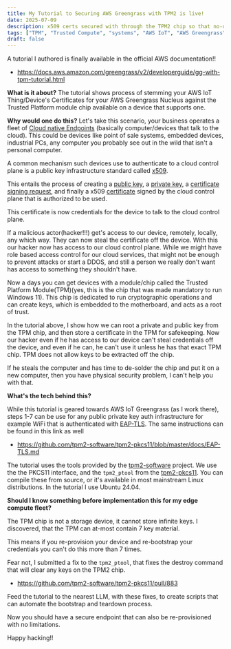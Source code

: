```yaml
---
title: My Tutorial to Securing AWS Greengrass with TPM2 is live!
date: 2025-07-09
description: x509 certs secured with through the TPM2 chip so that no-one can steal it.
tags: ["TPM", "Trusted Compute", "systems", "AWS IoT", "AWS Greengrass"]
draft: false
---
```


A tutorial I authored is finally available in the official AWS documentation!!

- https://docs.aws.amazon.com/greengrass/v2/developerguide/gg-with-tpm-tutorial.html

**What is it about?**
The tutorial shows process of stemming your AWS IoT Thing/Device's Certificates for your AWS Greengrass Nucleus against the Trusted Platform module chip available on a device that supports one.

**Why would one do this?**
Let's take this scenario, your business operates a fleet of [Cloud native Endpoints](https://www.truesec.com/service/cloud-native-endpoints) (basically computer/devices that talk to the cloud).  This could be devices like point of sale systems, embedded devices, industrial PCs, any computer you probably see out in the wild that isn't a personal computer.

A common mechanism such devices use to authenticate to a cloud control plane is a public key infrastructure standard called [x509](https://datatracker.ietf.org/wg/pkix/about/). 

This entails the process of creating a [public key](https://www.cloudflare.com/learning/ssl/how-does-public-key-encryption-work/), a [private key](https://www.coinbase.com/learn/crypto-basics/what-is-a-private-key), a [certificate signing request](https://www.globalsign.com/en/blog/what-is-a-certificate-signing-request-csr), and finally a x509 [certificate](https://www.fortinet.com/resources/cyberglossary/digital-certificates) signed by the cloud control plane that is authorized to be used.

This certificate is now credentials for the device to talk to the cloud control plane.

If a malicious actor(hacker!!!) get's access to our device, remotely, locally, any which way. They can now steal the certificate off the device. With this our hacker now has access to our cloud control plane. While we might have role based access control for our cloud services, that might not be enough to prevent attacks or start a DDOS, and still a person we really don't want has access to something they shouldn't have.

Now a days you can get devices with a module/chip called the Trusted Platform Module(TPM)(yes, this is the chip that was made mandatory to run Windows 11). This chip is dedicated to run cryptographic operations and can create keys, which is embedded to the motherboard, and acts as a root of trust. 

In the tutorial above, I show how we can root a private and public key from the TPM chip, and then store a certificate in the TPM for safekeeping. Now our hacker even if he has access to our device can't steal credentials off the device, and even if he can, he can't use it unless he has that exact TPM chip. TPM does not allow keys to be extracted off the chip.

If he steals the computer and has time to de-solder the chip and put it on a new computer, then you have physical security problem, I can't help you with that.

**What's the tech behind this?**

While this tutorial is geared towards AWS IoT Greengrass (as I work there), steps 1-7 can be use for any public private key auth infrastructure for example WiFi that is authenticated with [EAP-TLS](https://github.com/tpm2-software/tpm2-pkcs11/blob/master/docs/EAP-TLS.md). The same instructions can be found in this link as well
- https://github.com/tpm2-software/tpm2-pkcs11/blob/master/docs/EAP-TLS.md

The tutorial uses the tools provided by the [tpm2-software](https://github.com/tpm2-software) project. We use the the PKCS11 interface, and the `tpm2_ptool` from the [tpm2-pkcs11](https://github.com/tpm2-software/tpm2-pkcs11). You can compile these from source, or it's available in most mainstream Linux distributions. In the tutorial I use Ubuntu 24.04.

**Should I know something before implementation this for my edge compute fleet?**

The TPM chip is not a storage device, it cannot store infinite keys. I discovered, that the TPM can at-most contain 7 key material.

This means if you re-provision your device and re-bootstrap your credentials you can't do this more than 7 times. 

Fear not, I submitted a fix to the `tpm2_ptool`, that fixes the destroy command that will clear any keys on the TPM2 chip.
- https://github.com/tpm2-software/tpm2-pkcs11/pull/883

Feed the tutorial to the nearest LLM, with these fixes, to create scripts that can automate the bootstrap and teardown process.

Now you should have a secure endpoint that can also be re-provisioned with no limitations.

Happy hacking!!
